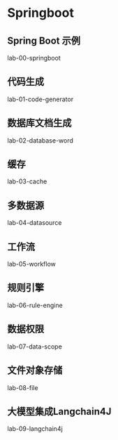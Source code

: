 # Springboot

## Spring Boot 示例 

lab-00-springboot

## 代码生成

lab-01-code-generator

## 数据库文档生成 

lab-02-database-word

## 缓存 

lab-03-cache

## 多数据源

lab-04-datasource

## 工作流

lab-05-workflow

## 规则引擎 

lab-06-rule-engine

## 数据权限 

lab-07-data-scope

## 文件对象存储

lab-08-file

## 大模型集成Langchain4J

lab-09-langchain4j